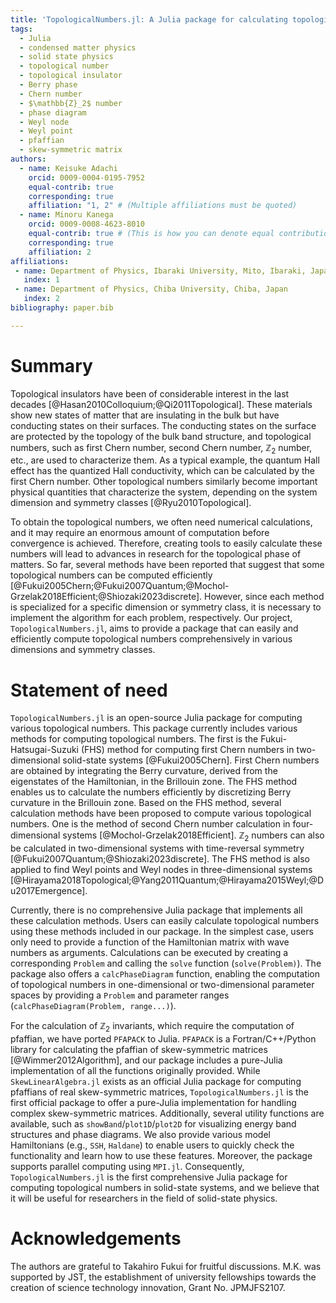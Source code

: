 ```yaml
---
title: 'TopologicalNumbers.jl: A Julia package for calculating topological numbers'
tags:
  - Julia
  - condensed matter physics
  - solid state physics
  - topological number
  - topological insulator
  - Berry phase
  - Chern number
  - $\mathbb{Z}_2$ number
  - phase diagram
  - Weyl node
  - Weyl point
  - pfaffian
  - skew-symmetric matrix
authors:
  - name: Keisuke Adachi
    orcid: 0009-0004-0195-7952
    equal-contrib: true
    corresponding: true
    affiliation: "1, 2" # (Multiple affiliations must be quoted)
  - name: Minoru Kanega
    orcid: 0009-0008-4623-8010
    equal-contrib: true # (This is how you can denote equal contributions between multiple authors)
    corresponding: true
    affiliation: 2
affiliations:
 - name: Department of Physics, Ibaraki University, Mito, Ibaraki, Japan
   index: 1
 - name: Department of Physics, Chiba University, Chiba, Japan
   index: 2
bibliography: paper.bib

---
```



# Summary
Topological insulators have been of considerable interest in the last decades [@Hasan2010Colloquium;@Qi2011Topological]. 
These materials show new states of matter that are insulating in the bulk but have conducting states on their surfaces. 
The conducting states on the surface are protected by the topology of the bulk band structure, and topological numbers, 
such as first Chern number, second Chern number, $\mathbb{Z}_2$ number, etc., are used to characterize them. 
As a typical example, the quantum Hall effect has the quantized Hall conductivity, which can be calculated by the first Chern number. 
Other topological numbers similarly become important physical quantities that characterize the system, 
depending on the system dimension and symmetry classes [@Ryu2010Topological].

To obtain the topological numbers, we often need numerical calculations, 
and it may require an enormous amount of computation before convergence is achieved. 
Therefore, creating tools to easily calculate these numbers will lead to advances in research for the topological phase of matters. 
So far, several methods have been reported that suggest that some topological numbers can be computed efficiently [@Fukui2005Chern;@Fukui2007Quantum;@Mochol-Grzelak2018Efficient;@Shiozaki2023discrete]. 
However, since each method is specialized for a specific dimension or symmetry class, 
it is necessary to implement the algorithm for each problem, respectively. 
Our project, `TopologicalNumbers.jl`, aims to provide a package that can easily and efficiently compute topological numbers comprehensively in various dimensions and symmetry classes.



# Statement of need
`TopologicalNumbers.jl` is an open-source Julia package for computing various topological numbers. 
This package currently includes various methods for computing topological numbers. 
The first is the Fukui-Hatsugai-Suzuki (FHS) method for computing first Chern numbers in two-dimensional solid-state systems [@Fukui2005Chern]. 
First Chern numbers are obtained by integrating the Berry curvature, 
derived from the eigenstates of the Hamiltonian, 
in the Brillouin zone. 
The FHS method enables us to calculate the numbers efficiently by discretizing Berry curvature in the Brillouin zone. 
Based on the FHS method, several calculation methods have been proposed to compute various topological numbers. 
One is the method of second Chern number calculation in four-dimensional systems [@Mochol-Grzelak2018Efficient]. 
$\mathbb{Z}_2$ numbers can also be calculated in two-dimensional systems with time-reversal symmetry [@Fukui2007Quantum;@Shiozaki2023discrete]. 
The FHS method is also applied to find Weyl points and Weyl nodes in three-dimensional systems [@Hirayama2018Topological;@Yang2011Quantum;@Hirayama2015Weyl;@Du2017Emergence].



Currently, there is no comprehensive Julia package that implements all these calculation methods. 
Users can easily calculate topological numbers using these methods included in our package. 
In the simplest case, users only need to provide a function of the Hamiltonian matrix with wave numbers as arguments. 
Calculations can be executed by creating a corresponding `Problem` and calling the `solve` function (`solve(Problem)`). 
The package also offers a `calcPhaseDiagram` function, 
enabling the computation of topological numbers in one-dimensional or two-dimensional parameter spaces by providing a `Problem` and parameter ranges (`calcPhaseDiagram(Problem, range...)`).



For the calculation of $\mathbb{Z}_2$ invariants, which require the computation of pfaffian, we have ported `PFAPACK` to Julia. 
`PFAPACK` is a Fortran/C++/Python library for calculating the pfaffian of skew-symmetric matrices [@Wimmer2012Algorithm], 
and our package includes a pure-Julia implementation of all the functions originally provided. 
While `SkewLinearAlgebra.jl` exists as an official Julia package for computing pfaffians of real skew-symmetric matrices, 
`TopologicalNumbers.jl` is the first official package to offer a pure-Julia implementation for handling complex skew-symmetric matrices. 
Additionally, several utility functions are available, such as `showBand`/`plot1D`/`plot2D` for visualizing energy band structures and phase diagrams. 
We also provide various model Hamiltonians (e.g., `SSH`, `Haldane`) to enable users to quickly check the functionality and learn how to use these features. 
Moreover, the package supports parallel computing using `MPI.jl`. 
Consequently, `TopologicalNumbers.jl` is the first comprehensive Julia package for computing topological numbers in solid-state systems, 
and we believe that it will be useful for researchers in the field of solid-state physics.



# Acknowledgements
The authors are grateful to Takahiro Fukui for fruitful discussions. 
M.K. was supported by JST, 
the establishment of university fellowships towards the creation of science technology innovation, 
Grant No. JPMJFS2107.